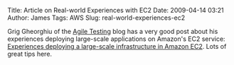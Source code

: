 Title: Article on Real-world Experiences with EC2
Date: 2009-04-14 03:21
Author: James
Tags: AWS
Slug: real-world-experiences-ec2

Grig Gheorghiu of the [Agile Testing][] blog has a very good post about
his experiences deploying large-scale applications on Amazon's EC2
service: [Experiences deploying a large-scale infrastructure in Amazon
EC2][]. Lots of great tips here.

  [Agile Testing]: http://agiletesting.blogspot.com/
  [Experiences deploying a large-scale infrastructure in Amazon EC2]: http://agiletesting.blogspot.com/2009/04/experiences-deploying-large-scale.html
